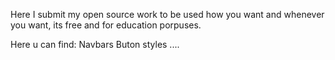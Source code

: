 Here I submit my open source work to be used how you want and whenever you want, its free and for education porpuses.

Here u can find:
  Navbars
  Buton styles
  ....

